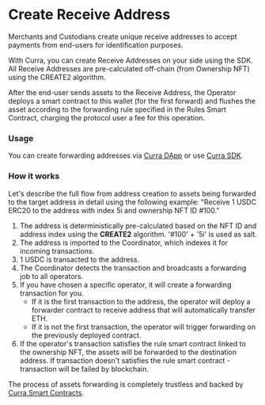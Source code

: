 # Create Receive Address

Merchants and Custodians create unique receive addresses to accept payments from end-users for identification purposes.

With Curra, you can create Receive Addresses on your side using the SDK. All Receive Addresses are pre-calculated off-chain (from Ownership NFT) using the CREATE2 algorithm.

After the end-user sends assets to the Receive Address, the Operator deploys a smart contract to this wallet (for the first forward) and flushes the asset according to the forwarding rule specified in the Rules Smart Contract, charging the protocol user a fee for this operation.

### Usage

You can create forwarding addresses via [Curra DApp](https://app.curra.io) or use [Curra SDK](developer-services/javascript-ts-sdk.md).

### How it works

Let's describe the full flow from address creation to assets being forwarded to the target address in detail using the following example: "Receive 1 USDC ERC20 to the address with index 5i and ownership NFT ID #100."

1. The address is deterministically pre-calculated based on the NFT ID and address index using the **CREATE2** algorithm. '#100' + '5i' is used as salt.
2. The address is imported to the Coordinator, which indexes it for incoming transactions.
3. 1 USDC is transacted to the address.
4. The Coordinator detects the transaction and broadcasts a forwarding job to all operators.
5. If you have chosen a specific operator, it will create a forwarding transaction for you.
   * If it is the first transaction to the address, the operator will deploy a forwarder contract to receive address that will automatically transfer ETH.
   * If it is not the first transaction, the operator will trigger forwarding on the previously deployed contract.
6. If the operator's transaction satisfies the rule smart contract linked to the ownership NFT, the assets will be forwarded to the destination address. If transaction doesn't satisfies the rule smart contract - transaction will be failed by blockchain.

The process of assets forwarding is completely trustless and backed by [Curra Smart Contracts](https://github.com/curra-web3/contracts).
